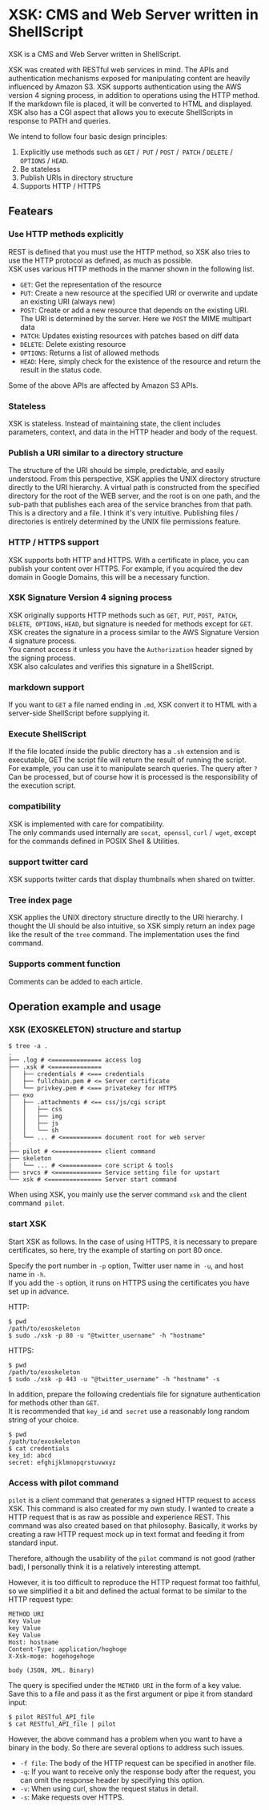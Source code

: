 # XSK: CMS and Web Server written in ShellScript

XSK is a CMS and Web Server written in ShellScript.

XSK was created with RESTful web services in mind. The APIs and authentication mechanisms exposed for manipulating content are heavily influenced by Amazon S3.
XSK supports authentication using the AWS version 4 signing process, in addition to operations using the HTTP method.  
If the markdown file is placed, it will be converted to HTML and displayed.  
XSK also has a CGI aspect that allows you to execute ShellScripts in response to PATH and queries.

We intend to follow four basic design principles:

1. Explicitly use methods such as `GET` /` PUT` / `POST` /` PATCH` / `DELETE` /` OPTIONS` / `HEAD`.
2. Be stateless
3. Publish URIs in directory structure
4. Supports HTTP / HTTPS

## Featears
### Use HTTP methods explicitly
REST is defined that you must use the HTTP method, so XSK also tries to use the HTTP protocol as defined, as much as possible.  
XSK uses various HTTP methods in the manner shown in the following list.

* `GET`: Get the representation of the resource
* `PUT`: Create a new resource at the specified URI or overwrite and update an existing URI (always new)
* `POST`: Create or add a new resource that depends on the existing URI. The URI is determined by the server. Here we `POST` the MIME multipart data
* `PATCH`: Updates existing resources with patches based on diff data
* `DELETE`: Delete existing resource
* `OPTIONS`: Returns a list of allowed methods
* `HEAD`: Here, simply check for the existence of the resource and return the result in the status code.

Some of the above APIs are affected by Amazon S3 APIs.

### Stateless
XSK is stateless. Instead of maintaining state, the client includes parameters, context, and data in the HTTP header and body of the request.

### Publish a URI similar to a directory structure
The structure of the URI should be simple, predictable, and easily understood. From this perspective, XSK applies the UNIX directory structure directly to the URI hierarchy.
A virtual path is constructed from the specified directory for the root of the WEB server, and the root is on one path, and the sub-path that publishes each area of the service branches from that path. This is a directory and a file. I think it's very intuitive.
Publishing files / directories is entirely determined by the UNIX file permissions feature.

### HTTP / HTTPS support
XSK supports both HTTP and HTTPS. With a certificate in place, you can publish your content over HTTPS.
For example, if you acquired the dev domain in Google Domains, this will be a necessary function.

### XSK Signature Version 4 signing process
XSK originally supports HTTP methods such as `GET`,` PUT`, `POST`,` PATCH`, `DELETE`,` OPTIONS`, `HEAD`, but signature is needed for methods except for `GET`.  
XSK creates the signature in a process similar to the AWS Signature Version 4 signature process.  
You cannot access it unless you have the `Authorization` header signed by the signing process.  
XSK also calculates and verifies this signature in a ShellScript.

### markdown support
If you want to `GET` a file named ending in `.md`, XSK convert it to HTML with a server-side ShellScript before supplying it.

### Execute ShellScript
If the file located inside the public directory has a `.sh` extension and is executable, GET the script file will return the result of running the script.  
For example, you can use it to manipulate search queries. The query after `?` Can be processed, but of course how it is processed is the responsibility of the execution script.

### compatibility
XSK is implemented with care for compatibility.  
The only commands used internally are `socat`,` openssl`, `curl` /` wget`, except for the commands defined in POSIX Shell & Utilities.

### support twitter card
XSK supports twitter cards that display thumbnails when shared on twitter.

### Tree index page
XSK applies the UNIX directory structure directly to the URI hierarchy. 
I thought the UI should be also intuitive, so XSK simply return an index page like the result of the `tree` command. 
The implementation uses the find command.

### Supports comment function
Comments can be added to each article.

## Operation example and usage
### XSK (EXOSKELETON) structure and startup

```shell
$ tree -a .
.
├── .log # <============== access log
├── .xsk # <============== 
│   ├── credentials # <=== credentials
│   ├── fullchain.pem # <= Server certificate
│   └── privkey.pem # <=== privatekey for HTTPS
├── exo
│   ├── .attachments # <== css/js/cgi script
│   │   ├── css
│   │   ├── img
│   │   ├── js
│   │   └── sh
│   └── ... # <=========== document root for web server
|
├── pilot # <============= client command
├── skeleton 
|   └── ... # <=========== core script & tools
├── srvcs # <============= Service setting file for upstart
└── xsk # <=============== Server start command
```

When using XSK, you mainly use the server command `xsk` and the client command` pilot`.

### start XSK
Start XSK as follows. In the case of using HTTPS, it is necessary to prepare certificates, so here, try the example of starting on port 80 once.

Specify the port number in `-p` option, Twitter user name in` -u`, and host name in `-h`.  
If you add the `-s` option, it runs on HTTPS using the certificates you have set up in advance.

HTTP:

```shell
$ pwd
/path/to/exoskeleton
$ sudo ./xsk -p 80 -u "@twitter_username" -h "hostname"
```

HTTPS:

```shell
$ pwd
/path/to/exoskeleton
$ sudo ./xsk -p 443 -u "@twitter_username" -h "hostname" -s
```

In addition, prepare the following credentials file for signature authentication for methods other than `GET`.   
It is recommended that `key_id` and` secret` use a reasonably long random string of your choice.

```shell
$ pwd
/path/to/exoskeleton
$ cat credentials 
key_id: abcd
secret: efghijklmnopqrstuvwxyz
```

### Access with pilot command
`pilot` is a client command that generates a signed HTTP request to access XSK.
This command is also created for my own study. I wanted to create a HTTP request that is as raw as possible and experience REST. This command was also created based on that philosophy.
Basically, it works by creating a raw HTTP request mock up in text format and feeding it from standard input.

Therefore, although the usability of the `pilot` command is not good (rather bad), I personally think it is a relatively interesting attempt.

However, it is too difficult to reproduce the HTTP request format too faithful, so we simplified it a bit and defined the actual format to be similar to the HTTP request type:

```http
METHOD URI    
Key Value
key Value
Key Value    
Host: hostname 
Content-Type: application/hoghoge 
X-Xsk-moge: hogehogehoge 

body (JSON, XML. Binary)
```

The query is specified under the `METHOD URI` in the form of a key value.  
Save this to a file and pass it as the first argument or pipe it from standard input:

```shell
$ pilot RESTful_API_file
$ cat RESTful_API_file | pilot
```

However, the above command has a problem when you want to have a binary in the body.
So there are several options to address such issues.

* `-f file`: The body of the HTTP request can be specified in another file.
* `-q`: If you want to receive only the response body after the request, you can omit the response header by specifying this option.
* `-v`: When using curl, show the request status in detail.
* `-s`: Make requests over HTTPS.

